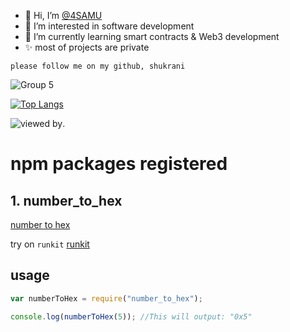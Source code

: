 - 👋 Hi, I’m [@4SAMU](https://samuportfolio.netlify.app/)
- 👀 I’m interested in software development
- 🌱 I’m currently learning smart contracts & Web3 development
- ✨ most of projects are private

```shell
please follow me on my github, shukrani
```

<!---
4SAMU/4SAMU is a ✨ special ✨ repository because its `README.md` (this file) appears on your GitHub profile.
You can click the Preview link to take a look at your changes.
--->

![Group 5](https://user-images.githubusercontent.com/104621754/189616209-434d3ac4-343a-4886-a335-dd693a662054.png)

[![Top Langs](https://github-readme-stats.vercel.app/api/top-langs/?username=4SAMU&layout=compact&theme=vision-friendly-dark)](https://github.com/anuraghazra/github-readme-stats)

![viewed by](https://visitor-badge.glitch.me/badge?page_id=4SAMU.visitor-badge.issue.12&left_color=#800000&right_color=white).

# npm packages registered

## 1. number_to_hex

[number to hex](https://www.npmjs.com/package/number_to_hex)

try on `runkit` [runkit](https://npm.runkit.com/number_to_hex)

## usage

```js
var numberToHex = require("number_to_hex");

console.log(numberToHex(5)); //This will output: "0x5"
```
